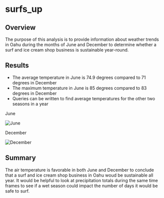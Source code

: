 # surfs_up

## Overview

The purpose of this analysis is to provide information about weather trends in Oahu during the months of June and December to determine whether a surf and ice cream shop business is sustainable year-round.

## Results

- The average temperature in June is 74.9 degrees compared to 71 degrees in December
- The maximum temperature in June is 85 degrees compared to 83 degrees in December
- Queries can be written to find average temperatures for the other two seasons in a year

June

![June](https://user-images.githubusercontent.com/95720986/154865980-8444c0ba-172d-4df5-b953-7b4a34c8fec2.png)

December

![December](https://user-images.githubusercontent.com/95720986/154865994-310434e0-d855-48e8-88b6-83f7fa2531f8.png)

## Summary

The air temperature is favorable in both June and December to conclude that a surf and ice cream shop business in Oahu woud be sustainable all year.  It would be helpful to look at precipitation totals during the same time frames to see if a wet season could impact the number of days it would be safe to surf.
